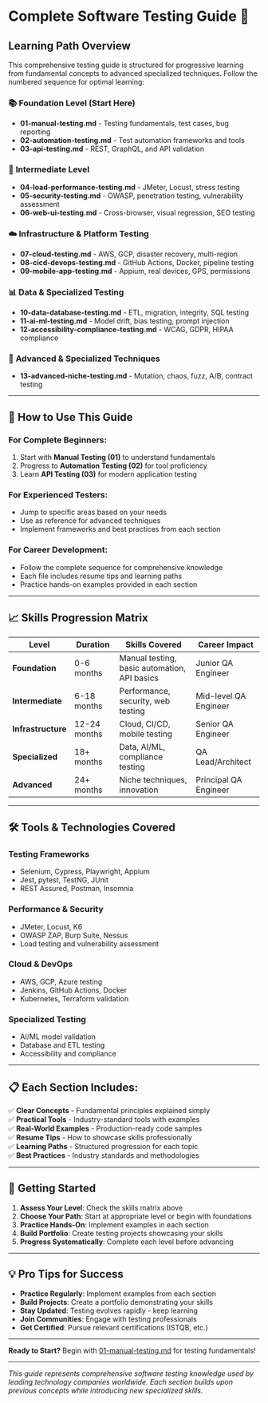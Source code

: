 
# Complete Software Testing Guide 🧪

## Learning Path Overview

This comprehensive testing guide is structured for progressive learning from fundamental concepts to advanced specialized techniques. Follow the numbered sequence for optimal learning:

### 📚 **Foundation Level (Start Here)**
- **01-manual-testing.md** - Testing fundamentals, test cases, bug reporting
- **02-automation-testing.md** - Test automation frameworks and tools
- **03-api-testing.md** - REST, GraphQL, and API validation

### 🔧 **Intermediate Level**
- **04-load-performance-testing.md** - JMeter, Locust, stress testing
- **05-security-testing.md** - OWASP, penetration testing, vulnerability assessment
- **06-web-ui-testing.md** - Cross-browser, visual regression, SEO testing

### ☁️ **Infrastructure & Platform Testing**
- **07-cloud-testing.md** - AWS, GCP, disaster recovery, multi-region
- **08-cicd-devops-testing.md** - GitHub Actions, Docker, pipeline testing
- **09-mobile-app-testing.md** - Appium, real devices, GPS, permissions

### 📊 **Data & Specialized Testing**
- **10-data-database-testing.md** - ETL, migration, integrity, SQL testing
- **11-ai-ml-testing.md** - Model drift, bias testing, prompt injection
- **12-accessibility-compliance-testing.md** - WCAG, GDPR, HIPAA compliance

### 🚀 **Advanced & Specialized Techniques**
- **13-advanced-niche-testing.md** - Mutation, chaos, fuzz, A/B, contract testing

---

## 🎯 **How to Use This Guide**

### **For Complete Beginners:**
1. Start with **Manual Testing (01)** to understand fundamentals
2. Progress to **Automation Testing (02)** for tool proficiency
3. Learn **API Testing (03)** for modern application testing

### **For Experienced Testers:**
- Jump to specific areas based on your needs
- Use as reference for advanced techniques
- Implement frameworks and best practices from each section

### **For Career Development:**
- Follow the complete sequence for comprehensive knowledge
- Each file includes resume tips and learning paths
- Practice hands-on examples provided in each section

---

## 📈 **Skills Progression Matrix**

| Level | Duration | Skills Covered | Career Impact |
|-------|----------|----------------|---------------|
| **Foundation** | 0-6 months | Manual testing, basic automation, API basics | Junior QA Engineer |
| **Intermediate** | 6-18 months | Performance, security, web testing | Mid-level QA Engineer |
| **Infrastructure** | 12-24 months | Cloud, CI/CD, mobile testing | Senior QA Engineer |
| **Specialized** | 18+ months | Data, AI/ML, compliance testing | QA Lead/Architect |
| **Advanced** | 24+ months | Niche techniques, innovation | Principal QA Engineer |

---

## 🛠️ **Tools & Technologies Covered**

### **Testing Frameworks**
- Selenium, Cypress, Playwright, Appium
- Jest, pytest, TestNG, JUnit
- REST Assured, Postman, Insomnia

### **Performance & Security**
- JMeter, Locust, K6
- OWASP ZAP, Burp Suite, Nessus
- Load testing and vulnerability assessment

### **Cloud & DevOps**
- AWS, GCP, Azure testing
- Jenkins, GitHub Actions, Docker
- Kubernetes, Terraform validation

### **Specialized Testing**
- AI/ML model validation
- Database and ETL testing
- Accessibility and compliance

---

## 📋 **Each Section Includes:**

✅ **Clear Concepts** - Fundamental principles explained simply  
✅ **Practical Tools** - Industry-standard tools with examples  
✅ **Real-World Examples** - Production-ready code samples  
✅ **Resume Tips** - How to showcase skills professionally  
✅ **Learning Paths** - Structured progression for each topic  
✅ **Best Practices** - Industry standards and methodologies  

---

## 🚦 **Getting Started**

1. **Assess Your Level**: Check the skills matrix above
2. **Choose Your Path**: Start at appropriate level or begin with foundations
3. **Practice Hands-On**: Implement examples in each section
4. **Build Portfolio**: Create testing projects showcasing your skills
5. **Progress Systematically**: Complete each level before advancing

---

## 💡 **Pro Tips for Success**

- **Practice Regularly**: Implement examples from each section
- **Build Projects**: Create a portfolio demonstrating your skills
- **Stay Updated**: Testing evolves rapidly - keep learning
- **Join Communities**: Engage with testing professionals
- **Get Certified**: Pursue relevant certifications (ISTQB, etc.)

---

**Ready to Start?** Begin with [01-manual-testing.md](./01-manual-testing.md) for testing fundamentals!

---

*This guide represents comprehensive software testing knowledge used by leading technology companies worldwide. Each section builds upon previous concepts while introducing new specialized skills.*

